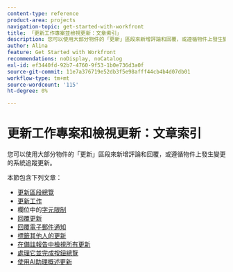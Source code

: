 ```yaml
---
content-type: reference
product-area: projects
navigation-topic: get-started-with-workfront
title: 「更新工作專案並檢視更新：文章索引」
description: 您可以使用大部分物件的「更新」區段來新增評論和回覆，或遵循物件上發生變更的系統追蹤更新。
author: Alina
feature: Get Started with Workfront
recommendations: noDisplay, noCatalog
exl-id: ef3440fd-92b7-4760-9f53-1b0e736d3a0f
source-git-commit: 11e7a376719e52db3f5e98afff44cb4b4d07db01
workflow-type: tm+mt
source-wordcount: '115'
ht-degree: 0%

---
```


# 更新工作專案和檢視更新：文章索引

<!-- Audited: 02/2024 -->

您可以使用大部分物件的「更新」區段來新增評論和回覆，或遵循物件上發生變更的系統追蹤更新。

本節包含下列文章：

* [更新區段總覽](../../workfront-basics/updating-work-items-and-viewing-updates/updates-tab-overview.md)
* [更新工作](../../workfront-basics/updating-work-items-and-viewing-updates/update-work.md)
* 欄位中的[字元限制](../../workfront-basics/updating-work-items-and-viewing-updates/character-limits-in-fields.md)
* [回覆更新](../../workfront-basics/updating-work-items-and-viewing-updates/reply-to-updates.md)
* [回覆電子郵件通知](../../workfront-basics/updating-work-items-and-viewing-updates/reply-to-email-notifications.md)
* [標籤其他人的更新](../../workfront-basics/updating-work-items-and-viewing-updates/tag-others-on-updates.md)
* [在備註報告中檢視所有更新](../../workfront-basics/updating-work-items-and-viewing-updates/view-all-updates-in-a-report.md)
* [處理它並完成按鈕總覽](../../workfront-basics/updating-work-items-and-viewing-updates/work-on-it-and-done-buttons-accept-complete-work.md)
* [使用AI助理概述更新](/help/quicksilver/workfront-basics/updating-work-items-and-viewing-updates/summarize-updates-ai-assistant.md)

